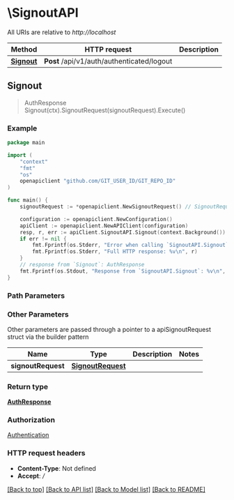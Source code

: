 # \SignoutAPI

All URIs are relative to *http://localhost*

Method | HTTP request | Description
------------- | ------------- | -------------
[**Signout**](SignoutAPI.md#Signout) | **Post** /api/v1/auth/authenticated/logout | 



## Signout

> AuthResponse Signout(ctx).SignoutRequest(signoutRequest).Execute()



### Example

```go
package main

import (
    "context"
    "fmt"
    "os"
    openapiclient "github.com/GIT_USER_ID/GIT_REPO_ID"
)

func main() {
    signoutRequest := *openapiclient.NewSignoutRequest() // SignoutRequest | 

    configuration := openapiclient.NewConfiguration()
    apiClient := openapiclient.NewAPIClient(configuration)
    resp, r, err := apiClient.SignoutAPI.Signout(context.Background()).SignoutRequest(signoutRequest).Execute()
    if err != nil {
        fmt.Fprintf(os.Stderr, "Error when calling `SignoutAPI.Signout``: %v\n", err)
        fmt.Fprintf(os.Stderr, "Full HTTP response: %v\n", r)
    }
    // response from `Signout`: AuthResponse
    fmt.Fprintf(os.Stdout, "Response from `SignoutAPI.Signout`: %v\n", resp)
}
```

### Path Parameters



### Other Parameters

Other parameters are passed through a pointer to a apiSignoutRequest struct via the builder pattern


Name | Type | Description  | Notes
------------- | ------------- | ------------- | -------------
 **signoutRequest** | [**SignoutRequest**](SignoutRequest.md) |  | 

### Return type

[**AuthResponse**](AuthResponse.md)

### Authorization

[Authentication](../README.md#Authentication)

### HTTP request headers

- **Content-Type**: Not defined
- **Accept**: */*

[[Back to top]](#) [[Back to API list]](../README.md#documentation-for-api-endpoints)
[[Back to Model list]](../README.md#documentation-for-models)
[[Back to README]](../README.md)

